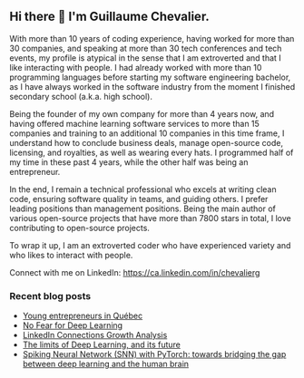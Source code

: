## Hi there 👋 I'm Guillaume Chevalier.

With more than 10 years of coding experience, having worked for more than 30 companies, and speaking at more than 30 tech conferences and tech events, my profile is atypical in the sense that I am extroverted and that I like interacting with people. I had already worked with more than 10 programming languages before starting my software engineering bachelor, as I have always worked in the software industry from the moment I finished secondary school (a.k.a. high school). 

Being the founder of my own company for more than 4 years now, and having offered machine learning software services to more than 15 companies and training to an additional 10 companies in this time frame, I understand how to conclude business deals, manage open-source code, licensing, and royalties, as well as wearing every hats. I programmed half of my time in these past 4 years, while the other half was being an entrepreneur. 

In the end, I remain a technical professional who excels at writing clean code, ensuring software quality in teams, and guiding others. I prefer leading positions than management positions. Being the main author of various open-source projects that have more than 7800 stars in total, I love contributing to open-source projects. 

To wrap it up, I am an extroverted coder who have experienced variety and who likes to interact with people. 

Connect with me on LinkedIn: https://ca.linkedin.com/in/chevalierg


### Recent blog posts

<!-- https://github.com/gautamkrishnar/blog-post-workflow -->
<!-- BLOG-POST-LIST:START -->
- [Young entrepreneurs in Québec](https://guillaume-chevalier.com/young-entrepreneurs-in-quebec/?utm_source=rss&utm_medium=rss&utm_campaign=young-entrepreneurs-in-quebec)
- [No Fear for Deep Learning](https://guillaume-chevalier.com/no-fear-for-deep-learning/?utm_source=rss&utm_medium=rss&utm_campaign=no-fear-for-deep-learning)
- [LinkedIn Connections Growth Analysis](https://guillaume-chevalier.com/assess-linkedin-connections-growth-analysis/?utm_source=rss&utm_medium=rss&utm_campaign=assess-linkedin-connections-growth-analysis)
- [The limits of Deep Learning, and its future](https://guillaume-chevalier.com/limits-of-deep-learning-and-its-future/?utm_source=rss&utm_medium=rss&utm_campaign=limits-of-deep-learning-and-its-future)
- [Spiking Neural Network &lpar;SNN&rpar; with PyTorch: towards bridging the gap between deep learning and the human brain](https://guillaume-chevalier.com/spiking-neural-network-snn-with-pytorch-where-backpropagation-engenders-stdp-hebbian-learning/?utm_source=rss&utm_medium=rss&utm_campaign=spiking-neural-network-snn-with-pytorch-where-backpropagation-engenders-stdp-hebbian-learning)
<!-- BLOG-POST-LIST:END -->
